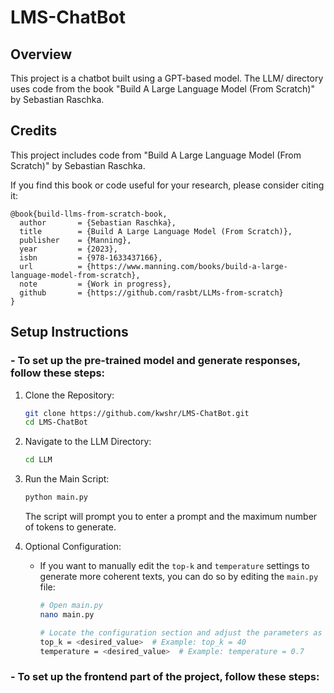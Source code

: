 # LMS-ChatBot

## Overview
This project is a chatbot built using a GPT-based model. The LLM/ directory uses code from the book "Build A Large Language Model (From Scratch)" by Sebastian Raschka.

## Credits
This project includes code from "Build A Large Language Model (From Scratch)" by Sebastian Raschka.

If you find this book or code useful for your research, please consider citing it:

```
@book{build-llms-from-scratch-book,
  author       = {Sebastian Raschka},
  title        = {Build A Large Language Model (From Scratch)},
  publisher    = {Manning},
  year         = {2023},
  isbn         = {978-1633437166},
  url          = {https://www.manning.com/books/build-a-large-language-model-from-scratch},
  note         = {Work in progress},
  github       = {https://github.com/rasbt/LLMs-from-scratch}
}

```
## Setup Instructions

### - To set up the pre-trained model and generate responses, follow these steps:

1. Clone the Repository:
    ```bash
    git clone https://github.com/kwshr/LMS-ChatBot.git
    cd LMS-ChatBot
    ```

2. Navigate to the LLM Directory:
    ```bash
    cd LLM
    ```

3. Run the Main Script:
    ```bash
    python main.py
    ```
    The script will prompt you to enter a prompt and the maximum number of tokens to generate. 

4. Optional Configuration:
    - If you want to manually edit the `top-k` and `temperature` settings to generate more coherent texts, you can do so by editing the `main.py` file:
      
        ```bash
        # Open main.py
        nano main.py

        # Locate the configuration section and adjust the parameters as needed
        top_k = <desired_value>  # Example: top_k = 40
        temperature = <desired_value>  # Example: temperature = 0.7
        ```

### - To set up the frontend part of the project, follow these steps:

